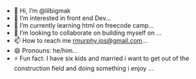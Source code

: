 - 👋 Hi, I’m @lilbigmak
- 👀 I’m interested in front end Dev...
- 🌱 I’m currently learning html on freecode camp...
- 💞️ I’m looking to collaborate on building myself on ...
- 📫 How to reach me rmurphy.ips@gmail.com...
- 😄 Pronouns: he/him...
- ⚡ Fun fact: I have six kids and married i want to get out of the construction field and doing something i enjoy ...

<!---
lilbigmak/lilbigmak is a ✨ special ✨ repository because its `README.md` (this file) appears on your GitHub profile.
You can click the Preview link to take a look at your changes.
--->
